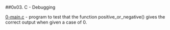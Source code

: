 ##0x03. C - Debugging

[0-main.c](./0-main.c) - program to test that the function positive_or_negative() gives the correct output when given a case of 0.


